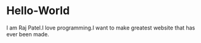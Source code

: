 # Hello-World
I am Raj Patel.I love programming.I want to make greatest website that has ever been made.
